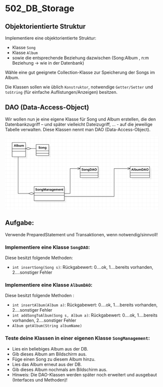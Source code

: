 # 502_DB_Storage

## Objektorientierte Struktur
Implementiere eine objektorientierte Struktur:
- Klasse ```Song```
- Klasse ```Album```
- sowie  die entsprechende Beziehung dazwischen (Song:Album , n:m Beziehung -> wie in der Datenbank)

Wähle eine gut geeignete Collection-Klasse zur Speicherung der Songs im Album. 

Die Klassen sollen wie üblich ```Konstruktor```, notwendige ```Getter/Setter``` und ```toString``` (für einfache Auflistungen/Anzeigen) besitzen.

## DAO (Data-Access-Object)
Wir wollen nun je eine eigene Klasse für Song und Album erstellen, die den Datenbankzugriff – und später vielleicht Dateizugriff, ... - auf die jeweilige Tabelle verwalten. Diese Klassen nennt man DAO (Data-Access-Object).

![UML](./502.png)

## Aufgabe:
Verwende PreparedStatement und Transaktionen, wenn notwendig/sinnvoll!

### Implementiere eine Klasse ```SongDAO```:
Diese besitzt folgende Methoden:
- ```int insertSong(Song s)```: Rückgabewert: 0....ok, 1....bereits vorhanden, 2....sonstiger Fehler

### Implementiere eine Klasse ```AlbumDAO```:
Diese besitzt folgende Methoden :
- ```int insertAlbum(Album a)```: Rückgabewert: 0....ok, 1....bereits vorhanden, 2....sonstiger Fehler
- ```int addSongToAlbum(Song s, Album a)```: Rückgabewert: 0....ok, 1....bereits vorhanden, 2....sonstiger Fehler
- ```Album getAlbum(String albumName)```


### Teste deine Klassen in einer eigenen Klasse ```SongManagement```:
- Lies ein beliebiges Album aus der DB.
- Gib dieses Album am Bildschirm aus.
- Füge einen Song zu diesem Album hinzu.
- Lies das Album erneut aus der DB.
- Gib dieses Album nochmals am Bildschirm aus.
- Hinweis: Die DAO-Klassen werden später noch erweitert und ausgebaut (Interfaces und Methoden)!
